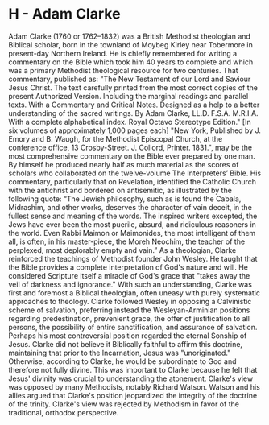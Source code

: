 # H - Adam Clarke
Adam Clarke (1760 or 1762–1832) was a British Methodist theologian and Biblical scholar, born in the townland of Moybeg Kirley near Tobermore in present-day Northern Ireland. He is chiefly remembered for writing a commentary on the Bible which took him 40 years to complete and which was a primary Methodist theological resource for two centuries.
That commentary, published as: "The New Testament of our Lord and Saviour Jesus Christ. The text carefully printed from the most correct copies of the present Authorized Version. Including the marginal readings and parallel texts. With a Commentary and Critical Notes. Designed as a help to a better understanding of the sacred writings. By Adam Clarke, LL.D. F.S.A. M.R.I.A. With a complete alphabetical index. Royal Octavo Stereotype Edition." [In six volumes of approximately 1,000 pages each] "New York, Published by J. Emory and B. Waugh, for the Methodist Episcopal Church, at the conference office, 13 Crosby-Street. J. Collord, Printer. 1831.", may be the most comprehensive commentary on the Bible ever prepared by one man. By himself he produced nearly half as much material as the scores of scholars who collaborated on the twelve-volume The Interpreters’ Bible. His commentary, particularly that on Revelation, identified the Catholic Church with the antichrist and bordered on antisemitic, as illustrated by the following quote:
“The Jewish philosophy, such as is found the Cabala, Midrashim, and other works, deserves the character of vain deceit, in the fullest sense and meaning of the words. The inspired writers excepted, the Jews have ever been the most puerile, absurd, and ridiculous reasoners in the world. Even Rabbi Maimon or Maimonides, the most intelligent of them all, is often, in his master-piece, the Moreh Neochim, the teacher of the perplexed, most deplorably empty and vain.”
As a theologian, Clarke reinforced the teachings of Methodist founder John Wesley. He taught that the Bible provides a complete interpretation of God's nature and will. He considered Scripture itself a miracle of God's grace that "takes away the veil of darkness and ignorance." With such an understanding, Clarke was first and foremost a Biblical theologian, often uneasy with purely systematic approaches to theology.
Clarke followed Wesley in opposing a Calvinistic scheme of salvation, preferring instead the Wesleyan-Arminian positions regarding predestination, prevenient grace, the offer of justification to all persons, the possibility of entire sanctification, and assurance of salvation.
Perhaps his most controversial position regarded the eternal Sonship of Jesus. Clarke did not believe it Biblically faithful to affirm this doctrine, maintaining that prior to the Incarnation, Jesus was "unoriginated." Otherwise, according to Clarke, he would be subordinate to God and therefore not fully divine. This was important to Clarke because he felt that Jesus' divinity was crucial to understanding the atonement.
Clarke's view was opposed by many Methodists, notably Richard Watson. Watson and his allies argued that Clarke's position jeopardized the integrity of the doctrine of the trinity. Clarke's view was rejected by Methodism in favor of the traditional, orthodox perspective.
